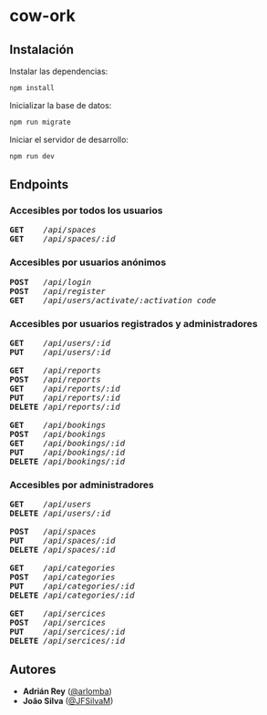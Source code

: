 # cow-ork

## Instalación

Instalar las dependencias:

```bash
npm install
```

Inicializar la base de datos:

```bash
npm run migrate
```

Iniciar el servidor de desarrollo:

```bash
npm run dev
```

## Endpoints

### Accesibles por todos los usuarios

<pre>
<strong>GET</strong>    <em>/api/spaces</em>
<strong>GET</strong>    <em>/api/spaces/:id</em>
</pre>

### Accesibles por usuarios anónimos

<pre>
<strong>POST</strong>   <em>/api/login</em>
<strong>POST</strong>   <em>/api/register</em>
<strong>GET</strong>    <em>/api/users/activate/:activation_code</em>
</pre>

### Accesibles por usuarios registrados y administradores

<pre>
<strong>GET</strong>    <em>/api/users/:id</em>
<strong>PUT</strong>    <em>/api/users/:id</em>

<strong>GET</strong>    <em>/api/reports</em>
<strong>POST</strong>   <em>/api/reports</em>
<strong>GET</strong>    <em>/api/reports/:id</em>
<strong>PUT</strong>    <em>/api/reports/:id</em>
<strong>DELETE</strong> <em>/api/reports/:id</em>

<strong>GET</strong>    <em>/api/bookings</em>
<strong>POST</strong>   <em>/api/bookings</em>
<strong>GET</strong>    <em>/api/bookings/:id</em>
<strong>PUT</strong>    <em>/api/bookings/:id</em>
<strong>DELETE</strong> <em>/api/bookings/:id</em>
</pre>

### Accesibles por administradores

<pre>
<strong>GET</strong>    <em>/api/users</em>
<strong>DELETE</strong> <em>/api/users/:id</em>

<strong>POST</strong>   <em>/api/spaces</em>
<strong>PUT</strong>    <em>/api/spaces/:id</em>
<strong>DELETE</strong> <em>/api/spaces/:id</em>

<strong>GET</strong>    <em>/api/categories</em>
<strong>POST</strong>   <em>/api/categories</em>
<strong>PUT</strong>    <em>/api/categories/:id</em>
<strong>DELETE</strong> <em>/api/categories/:id</em>

<strong>GET</strong>    <em>/api/sercices</em>
<strong>POST</strong>   <em>/api/sercices</em>
<strong>PUT</strong>    <em>/api/sercices/:id</em>
<strong>DELETE</strong> <em>/api/sercices/:id</em>
</pre>

## Autores

- **Adrián Rey** ([@arlomba](https://github.com/arlomba))
- **João Silva** ([@JFSilvaM](https://github.com/JFSilvaM))
